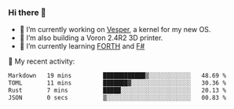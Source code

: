 ### Hi there 👋

<!--
**berkus/berkus** is a ✨ _special_ ✨ repository because its `README.md` (this file) appears on your GitHub profile.

Here are some ideas to get you started:

- 🔭 I’m currently working on ...
- 🌱 I’m currently learning ...
- 👯 I’m looking to collaborate on ...
- 🤔 I’m looking for help with ...
- 💬 Ask me about ...
- 📫 How to reach me: ...
- 😄 Pronouns: ...
- ⚡ Fun fact: ...
-->

- 🔭 I’m currently working on [Vesper](https://github.com/metta-systems/vesper), a kernel for my new OS.
- 🔭 I’m also building a Voron 2.4R2 3D printer.
- 🌱 I’m currently learning [FORTH](http://forth.com/starting-forth/) and [F#](https://fsharpforfunandprofit.com/)

💼 My recent activity:

<!--START_SECTION:waka-->

```txt
Markdown   19 mins         ████████████▒░░░░░░░░░░░░   48.69 %
TOML       11 mins         ███████▓░░░░░░░░░░░░░░░░░   30.36 %
Rust       7 mins          █████░░░░░░░░░░░░░░░░░░░░   20.13 %
JSON       0 secs          ▒░░░░░░░░░░░░░░░░░░░░░░░░   00.83 %
```

<!--END_SECTION:waka-->
